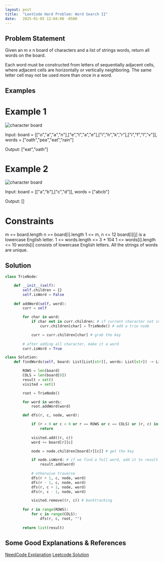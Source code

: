 ```yaml
---
layout: post
title:  "LeetCode Hard Problem: Word Search II"
date:   2025-01-05 12:04:00 -0500
---
```

## Problem Statement
Given an m x n board of characters and a list of strings words, return all words on the board.

Each word must be constructed from letters of sequentially adjacent cells, where adjacent cells are horizontally or vertically neighboring. The same letter cell may not be used more than once in a word.

## Examples
# Example 1
![character board](./static/word_search_ii_example_1.png)

Input: board = [["o","a","a","n"],["e","t","a","e"],["i","h","k","r"],["i","f","l","v"]], 
words = ["oath","pea","eat","rain"]

Output: ["eat","oath"]

# Example 2
![character board](./static/word_search_ii_example_1.png)

Input: board = [["a","b"],["c","d"]], 
words = ["abcb"]

Output: []

# Constraints

m == board.length
n == board[i].length
1 <= m, n <= 12
board[i][j] is a lowercase English letter.
1 <= words.length <= 3 * 104
1 <= words[i].length <= 10
words[i] consists of lowercase English letters.
All the strings of words are unique.


## Solution

```python
class TrieNode:

    def __init__(self):
        self.children = {}
        self.isWord = False
    
    def addWord(self, word):
        curr = self

        for char in word:
            if char not in curr.children: # if current character not in children dictionary keys
                curr.children[char] = TrieNode() # add a trie node

            curr = curr.children[char] # grab the key
        
        # after adding all character, make it a word
        curr.isWord = True

class Solution:
    def findWords(self, board: List[List[str]], words: List[str]) -> List[str]:

        ROWS = len(board)
        COLS = len(board[0])
        result = set()
        visited = set()

        root = TrieNode()

        for word in words:
            root.addWord(word)

        def dfs(r, c, node, word):

            if (r < 0 or c < 0 or r == ROWS or c == COLS) or (r, c) in visited or board[r][c] not in node.children:
                return
            
            visited.add((r, c))
            word += board[r][c]

            node = node.children[board[r][c]] # get the key

            if node.isWord: # if we find a full word, add it to result
                result.add(word)
            
            # otherwise traverse
            dfs(r + 1, c, node, word)
            dfs(r - 1, c, node, word)
            dfs(r, c + 1, node, word)
            dfs(r, c - 1, node, word)

            visited.remove((r, c)) # backtracking
        
        for r in range(ROWS):
            for c in range(COLS):
                dfs(r, c, root, "")
        
        return list(result)

```

## Some Good Explanations & References

[NeedCode Explanation](https://www.youtube.com/watch?v=asbcE9mZz_U)
[Leetcode Solution](https://leetcode.com/problems/word-search-ii/solutions/)